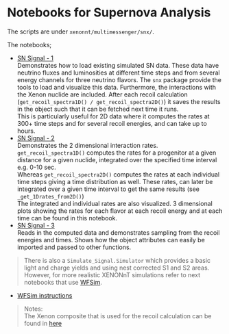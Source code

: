 # Notebooks for Supernova Analysis

The scripts are under `xenonnt/multimessenger/snx/`. 

The notebooks;
- [SN Signal - 1](Supernova_Signal-1.ipynb) <br>
Demonstrates how to load existing simulated SN data. These data have neutrino fluxes and luminosities at different 
time steps and from several energy channels for three neutrino flavors. 
The `snx` package provide the tools to load and visualize this data. Furthermore, the interactions with the Xenon nuclide are included.
After each recoil calculation (`get_recoil_spectra1D() / get_recoil_spectra2D()`) it saves the results in the object such that it can  be fetched next time it runs. <br> This is particularly useful for 2D data where it computes the rates at 300+ time steps and for several recoil energies, and can take up to hours.
- [SN Signal - 2](Supernova_Signal-2.ipynb) <br>
Demonstrates the 2 dimensional interaction rates. 
`get_recoil_spectra1D()` computes the rates for a progenitor at a given distance for a given nuclide, integrated over the specified time interval e.g. 0-10 sec. 
<br> Whereas `get_recoil_spectra2D()` computes the rates at each individual time steps giving a time distribution as well. 
These rates, can later be integrated over a given time interval to get the same results (see `_get_1Drates_from2D()`) <br>
The integrated and individual rates are also visualized. 3 dimensional plots showing the rates for each flavor at each recoil energy and at each time can be found in this notebook.
- [SN Signal - 3](Supernova_Signal-3.ipynb) <br>
Reads in the computed data and demonstrates sampling from the recoil energies and times. Shows how the object attributes can easily be imported and passed to other functions.
> There is also a `Simulate_Signal.Simulator` which provides a basic light and charge yields and using nest corrected S1 and S2 areas. 
> However, for more realistic XENONnT simulations refer to next notebooks that use [WFSim](https://github.com/XENONnT/WFSim).

- [WFSim instructions](.)



> Notes: <br>
> The Xenon composite that is used for the recoil calculation can be found in [here](../mma/snx/constants.py)